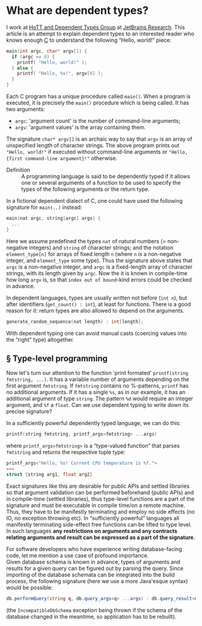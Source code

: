 What are dependent types?
=========================

I work at [HoTT and Dependent Types Group](https://research.jetbrains.org/groups/group-for-dependent-types-and-hott) at [JetBrains Research](https://research.jetbrains.org/). This article is an attempt to explain dependent types to an interested reader who knows enough [C](https://en.wikipedia.org/wiki/C_(programming_language)) to understand the following “Hello, world!” piece:

```c
main(int argc, char* argv[]) {
  if (argc == 0) {
    printf( "Hello, world!" ); 
  } else {
    printf( "Hello, %s!", argv[0] );
  }
}
```

Each C program has a unique procedure called `main()`. When a program is executed, it is precisely the `main()` procedure which is being called. It has two arguments:
* `argc`: 'argument count' is the number of command-line arguments; 
* `argv`: 'argument values' is the array containing them.

The signature `char* argv[]` is an archaic way to say that `argv` is an array of unspecified length of character strings. The above program prints out `"Hello, world!"` if executed without command-line arguments or `"Hello, {first command-line argument}!"` otherwise.

<dl><dt>Definition</dt>
  <dd>A programming language is said to be dependently typed if it allows one or several arguments of a function to be used to specify the types of the following arguments or the return type.</dd>
</dl>

In a fictional dependent dialect of C, one could have used the following signature for `main(..)` instead:
```cpp
main(nat argc, string[argc] argv) {
  ...
}
```

Here we assume predefined the types `nat` of natural numbers (= non-negative integers) and `string` of character strings; and the notation `element_type[n]` for arrays of fixed length `n` (where `n` is a non-negative integer, and `element_type` some type). Thus the signature above states that `argc` is a non-negative integer, and `argc` is a fixed-length array of character strings, with its length given by `argc`. Now the it is known in compile-time how long `argv` is, so that `index out of bound`-kind errors could be checked in advance.

In dependent languages, types are usually written not before (`int n`), but after identifiers (`get_count() : int`), at least for functions. There is a good reason for it: return types are also allowed to depend on the arguments.

```c
generate_random_sequence(nat length) : int[length];
```

With dependent typing one can avoid manual casts (coercing values into the “right” type) altogether.

§ Type-level programming
------------------------

Now let's turn our attention to the function 'print formated' `printf(string fmtstring, ...)`. It has a variable number of arguments depending on the first argument `fmtstring`. If `fmtstring` contains no %-patterns, `printf` has no additional arguments. If it has a single `%s`, as in our example, it has an additional argument of type `string`. The pattern `%d` would require an integer argument, and `%f` a `float`. Can we use dependent typing to write down its precise signature?

In a sufficiently powerful dependently typed language, we can do this:
```c
printf(string fmtstring, printf_args<fmtstring> ...args)
```

where `printf_args<fmtstring>` is a “type-valued function” that parses `fmtstring` and returns the respective tuple type:
```cpp
printf_args<"Hello, %s! Current CPU temperature is %f.">
===
struct {string arg1, float arg2}
```

Exact signatures like this are desirable for public APIs and settled libraries so that argument validation can be performed beforehand (public APIs) and in compile-time (settled libraries), thus type-level functions are a part of the signature and must be executable in compile time/on a remote machine. Thus, they have to be manifestly terminating and employ no side effects (no IO, no exception throwing etc). In “sufficiently powerful” languages all manifestly terminating side-effect free functions can be lifted to type level. In such languages **any restrictions on arguments and any contracts relating arguments and result can be expressed as a part of the signature**.

For software developers who have experience writing database-facing code, let me mention a use case of profound importance.  
Given database schema is known in advance, types of arguments and results for a given query can be figured out by parsing the query. Since importing of the database schemata can be integrated into the build process, the following signature (here we use a more Java'esque syntax) would be possible:
```C#
db.performQuery(string q, db.query_args<q> ...args) : db.query_result<q> @throws IncompatibleDbSchemaException
```
(the `IncompatibleDbSchema` exception being thrown if the schema of the database changed in the meantime, so application has to be rebuilt).

